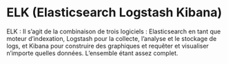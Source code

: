 # ELK (Elasticsearch Logstash Kibana)

ELK : Il s’agit de la combinaison de trois logiciels : Elasticsearch en tant que moteur d’indexation, 
Logstash pour la collecte, l’analyse et le stockage de logs, et Kibana pour construire des graphiques 
et requêter et visualiser n’importe quelles données. L’ensemble étant assez complet.
